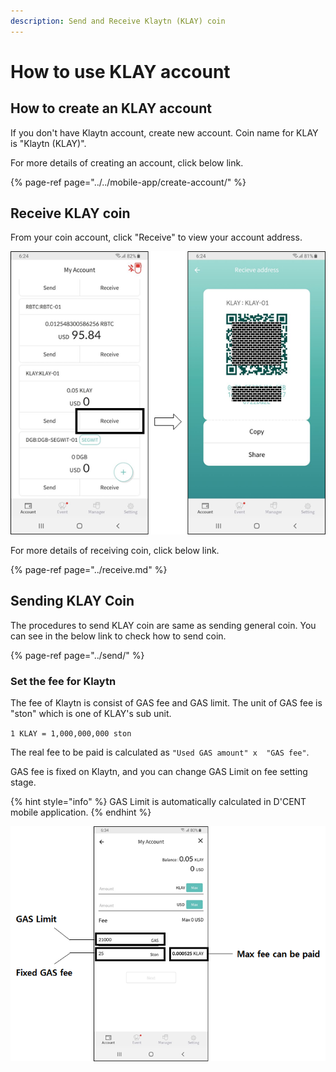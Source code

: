 ```yaml
---
description: Send and Receive Klaytn (KLAY) coin
---
```


# How to use KLAY account

## How to create an KLAY account

If you don't have Klaytn account, create new account. Coin name for KLAY is "Klaytn \(KLAY\)".

For more details of creating an account, click below link.

{% page-ref page="../../mobile-app/create-account/" %}

## Receive KLAY coin

From your coin account, click "Receive" to view your account address.

![](../../.gitbook/assets/image%20%28110%29.png)

For more details of receiving coin, click below link.

{% page-ref page="../receive.md" %}

## Sending KLAY Coin

The procedures to send KLAY coin are same as sending general coin. You can see in the below link to check how to send coin.

{% page-ref page="../send/" %}

### Set the fee for Klaytn

The fee of Klaytn is consist of GAS fee and GAS limit. The unit of GAS fee is "ston" which is one of KLAY's sub unit.

`1 KLAY = 1,000,000,000 ston`

The real fee to be paid is calculated as `"Used GAS amount" x  "GAS fee"`.

GAS fee is fixed on Klaytn, and you can change GAS Limit on fee setting stage.

{% hint style="info" %}
GAS Limit is automatically calculated in D'CENT mobile application.
{% endhint %}

![](../../.gitbook/assets/image%20%2833%29.png)

